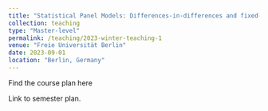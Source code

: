 ```yaml
---
title: "Statistical Panel Models: Differences-in-differences and fixed-effects models"
collection: teaching
type: "Master-level"
permalink: /teaching/2023-winter-teaching-1
venue: "Freie Universität Berlin"
date: 2023-09-01
location: "Berlin, Germany"
---
```


Find the course plan here

<div class="wordwrap">Link to <a href="https://stephandoc.github.io/files/did_schedule_ws2023_v3.pdf"></a>semester plan. </div>